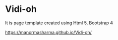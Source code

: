 # Vidi-oh
It is page template created using Html 5, Bootstrap 4


https://manormasharma.github.io/Vidi-oh/